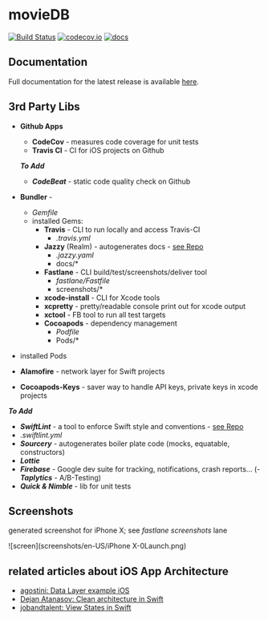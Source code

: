 # movieDB

[![Build Status](https://travis-ci.org/timstudt/movieDB.svg?branch=master)](https://travis-ci.org/timstudt/movieDB) [![codecov.io](https://codecov.io/gh/timstudt/movieDB/branch/master/graphs/badge.svg)](https://codecov.io/gh/timstudt/movieDB/branch/master)
[![docs](https://cdn.rawgit.com/timstudt/movieDB/master/docs/badge.svg)](https://cdn.rawgit.com/timstudt/movieDB/master/docs/index.html)

## Documentation

Full documentation for the latest release is available [here](https://cdn.rawgit.com/timstudt/movieDB/master/docs/index.html).

## 3rd Party Libs
- **Github Apps**
  - **CodeCov** - measures code coverage for unit tests
  - **Travis CI** - CI for iOS projects on Github

  ***To Add***
  - ***CodeBeat*** - static code quality check on Github


- **Bundler** -
  - *Gemfile*
  - installed Gems:
    - **Travis** - CLI to run locally and access Travis-CI
      - *.travis.yml*
    - **Jazzy** (Realm) - autogenerates docs - [see Repo](https://github.com/realm/jazzy)
      - *.jazzy.yaml*
      - docs/*
    - **Fastlane** - CLI build/test/screenshots/deliver tool
      - *fastlane/Fastfile*
      - screenshots/*
    - **xcode-install** - CLI for Xcode tools
    - **xcpretty** - pretty/readable console print out for xcode output
    - **xctool** - FB tool to run all test targets
    - **Cocoapods** - dependency management
      - *Podfile*
      - Pods/*


 - installed Pods
  - **Alamofire** - network layer for Swift projects
  - **Cocoapods-Keys** - saver way to handle API keys, private keys in xcode projects

  ***To Add***
   - ***SwiftLint*** -  a tool to enforce Swift style and conventions - [see Repo](https://github.com/realm/SwiftLint)
   - *.swiftlint.yml*
   - ***Sourcery*** - autogenerates boiler plate code (mocks, equatable, constructors)
   - ***Lottie***
   - ***Firebase*** - Google dev suite for tracking, notifications, crash reports...
   (- ***Taplytics*** - A/B-Testing)
   - ***Quick & Nimble*** - lib for unit tests

## Screenshots
generated screenshot for iPhone X; see *fastlane screenshots* lane

![screen](screenshots/en-US/iPhone X-0Launch.png)

## related articles about iOS App Architecture
- [agostini: Data Layer example iOS](https://agostini.tech/2017/03/27/using-dependency-injection/)
- [Dejan Atanasov: Clean architecture in Swift](https://hackernoon.com/introducing-clean-swift-architecture-vip-770a639ad7bf)
- [jobandtalent: View States in Swift](https://jobandtalent.engineering/ios-architecture-an-state-container-based-approach-4f1a9b00b82e)
